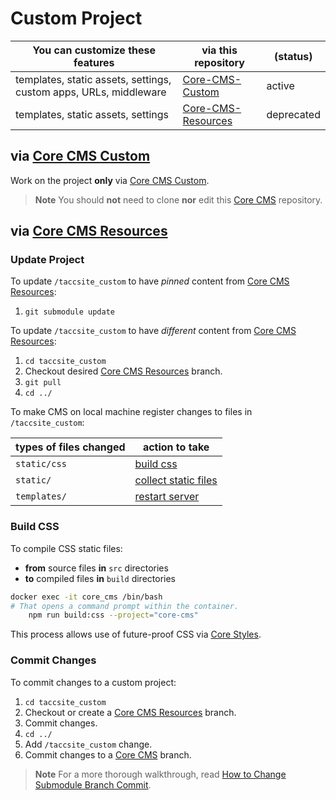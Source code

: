# Custom Project

| You can customize these features | via this repository | (status) |
| - | - | - |
| templates, static assets, settings, custom apps, URLs, middleware | [Core-CMS-Custom](#via-core-cms-custom) | active |
| templates, static assets, settings | [Core-CMS-Resources](#via-core-cms-resources) | deprecated |

## via [Core CMS Custom]

Work on the project **only** via [Core CMS Custom].

> **Note**
> You should **not** need to clone **nor** edit this [Core CMS] repository.

## via [Core CMS Resources]

### Update Project

To update `/taccsite_custom` to have _pinned_ content from [Core CMS Resources]:

1. `git submodule update`

To update `/taccsite_custom` to have _different_ content from [Core CMS Resources]:

1. `cd taccsite_custom`
2. Checkout desired [Core CMS Resources] branch.
3. `git pull`
4. `cd ../`

To make CMS on local machine register changes to files in `/taccsite_custom`:

| types of files changed | action to take |
| - | - |
| `static/css` | [build css] |
| `static/` | [collect static files] |
| `templates/` | [restart server] |

### Build CSS

To compile CSS static files:

- **from** source files **in** `src` directories
- **to** compiled files **in** `build` directories

```sh
docker exec -it core_cms /bin/bash
# That opens a command prompt within the container.
    npm run build:css --project="core-cms"
```

This process allows use of future-proof CSS via [Core Styles].

### Commit Changes

To commit changes to a custom project:

1. `cd taccsite_custom`
2. Checkout or create a [Core CMS Resources] branch.
3. Commit changes.
4. `cd ../`
5. Add `/taccsite_custom` change.
6. Commit changes to a [Core CMS] branch.

> **Note**
> For a more thorough walkthrough, read [How to Change Submodule Branch Commit](https://github.com/TACC/Core-CMS/wiki/How-to-Change-Submodule-Branch-Commit).

<!-- Link Aliases -->

[Core CMS]: https://github.com/TACC/Core-CMS
[Core Styles]: https://github.com/TACC/Core-Styles
[Core CMS Resources]: https://github.com/TACC/Core-CMS-Resources
[Core CMS Custom]: https://github.com/TACC/Core-CMS-Custom

[restart server]: https://github.com/TACC/Core-CMS/wiki/How-to-Restart-the-CMS-Server
[collect static files]: ./develop-project.md#collect-static-files
[build css]: [#build-css]
